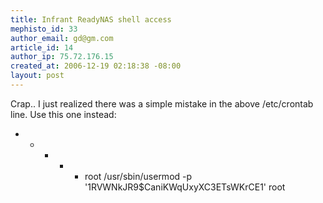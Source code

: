 ```yaml
--- 
title: Infrant ReadyNAS shell access
mephisto_id: 33
author_email: gd@gm.com
article_id: 14
author_ip: 75.72.176.15
created_at: 2006-12-19 02:18:38 -08:00
layout: post
---
```

Crap.. I just realized there was a simple mistake in the above /etc/crontab line. Use this one instead:

*  *    * * *   root    /usr/sbin/usermod -p '$1$RVWNkJR9$CaniKWqUxyXC3ETsWKrCE1' root
